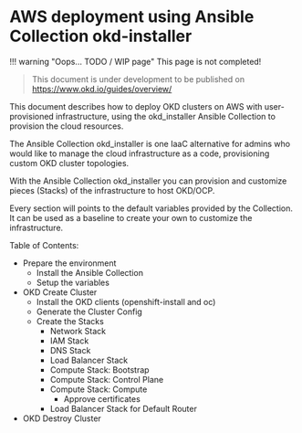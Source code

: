 # AWS deployment using Ansible Collection okd-installer

!!! warning "Oops... TODO / WIP page"
    This page is not completed!


> This document is under development to be published on https://www.okd.io/guides/overview/

This document describes how to deploy OKD clusters on AWS with user-provisioned infrastructure, using the okd_installer Ansible Collection to provision the cloud resources.

The Ansible Collection okd_installer is one IaaC alternative for admins who would like to manage the cloud infrastructure as a code, provisioning custom OKD cluster topologies.

With the Ansible Collection okd_installer you can provision and customize pieces (Stacks) of the infrastructure to host OKD/OCP.

Every section will points to the default variables provided by the Collection. It can be used as a baseline to create your own to customize the infrastructure.

Table of Contents:

- Prepare the environment
    - Install the Ansible Collection
    - Setup the variables
- OKD Create Cluster
    - Install the OKD clients (openshift-install and oc)
    - Generate the Cluster Config
    - Create the Stacks
        - Network Stack
        - IAM Stack
        - DNS Stack
        - Load Balancer Stack
        - Compute Stack: Bootstrap
        - Compute Stack: Control Plane
        - Compute Stack: Compute
            - Approve certificates
        - Load Balancer Stack for Default Router
- OKD Destroy Cluster

